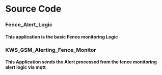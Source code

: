 # Source Code

### Fence_Alert_Logic
#### This application is the basic Fence monitoring Logic

### KWS_GSM_Alerting_Fence_Monitor
#### This Application sends the Alert processed from the fence monitoring alert logic via mqtt
